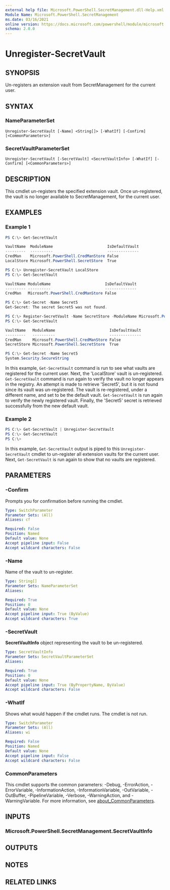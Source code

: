 ```yaml
---
external help file: Microsoft.PowerShell.SecretManagement.dll-Help.xml
Module Name: Microsoft.PowerShell.SecretManagement
ms.date: 03/16/2021
online version: https://docs.microsoft.com/powershell/module/microsoft.powershell.secretmanagement/unregister-secretvault?view=ps-modules&wt.mc_id=ps-gethelp
schema: 2.0.0
---
```


# Unregister-SecretVault

## SYNOPSIS
Un-registers an extension vault from SecretManagement for the current user.

## SYNTAX

### NameParameterSet

```
Unregister-SecretVault [-Name] <String[]> [-WhatIf] [-Confirm] [<CommonParameters>]
```

### SecretVaultParameterSet

```
Unregister-SecretVault [-SecretVault] <SecretVaultInfo> [-WhatIf] [-Confirm] [<CommonParameters>]
```

## DESCRIPTION

This cmdlet un-registers the specified extension vault. Once un-registered, the vault is no longer
available to SecretManagement, for the current user.

## EXAMPLES

### Example 1

```powershell
PS C:\> Get-SecretVault

VaultName  ModuleName                        IsDefaultVault
---------  ----------                        --------------
CredMan    Microsoft.PowerShell.CredManStore False
LocalStore Microsoft.PowerShell.SecretStore  True

PS C:\> Unregister-SecretVault LocalStore
PS C:\> Get-SecretVault

VaultName ModuleName                        IsDefaultVault
--------- ----------                        --------------
CredMan   Microsoft.PowerShell.CredManStore False

PS C:\> Get-Secret -Name Secret5
Get-Secret: The secret Secret5 was not found.

PS C:\> Register-SecretVault -Name SecretStore -ModuleName Microsoft.PowerShell.SecretStore -DefaultVault
PS C:\> Get-SecretVault

VaultName   ModuleName                        IsDefaultVault
---------   ----------                        --------------
CredMan     Microsoft.PowerShell.CredManStore False
SecretStore Microsoft.PowerShell.SecretStore  True

PS C:\> Get-Secret -Name Secret5
System.Security.SecureString
```

In this example, `Get-SecretVault` command is run to see what vaults are registered for the current
user. Next, the 'LocalStore' vault is un-registered. `Get-SecretVault` command is run again to
verify the vault no longer appears in the registry. An attempt is made to retrieve 'Secret5', but it
is not found since its vault was un-registered. The vault is re-registered, under a different name,
and set to be the default vault. `Get-SecretVault` is run again to verify the newly registered
vault. Finally, the 'Secret5' secret is retrieved successfully from the new default vault.

### Example 2

```powershell
PS C:\> Get-SecretVault | Unregister-SecretVault
PS C:\> Get-SecretVault
PS C:\>
```

In this example, `Get-SecretVault` output is piped to this `Unregister-SecretVault` cmdlet to
un-register all extension vaults for the current user. Next, `Get-SecretVault` is run again to show
that no vaults are registered.

## PARAMETERS

### -Confirm

Prompts you for confirmation before running the cmdlet.

```yaml
Type: SwitchParameter
Parameter Sets: (All)
Aliases: cf

Required: False
Position: Named
Default value: None
Accept pipeline input: False
Accept wildcard characters: False
```

### -Name

Name of the vault to un-register.

```yaml
Type: String[]
Parameter Sets: NameParameterSet
Aliases:

Required: True
Position: 0
Default value: None
Accept pipeline input: True (ByValue)
Accept wildcard characters: True
```

### -SecretVault

**SecretVaultInfo** object representing the vault to be un-registered.

```yaml
Type: SecretVaultInfo
Parameter Sets: SecretVaultParameterSet
Aliases:

Required: True
Position: 0
Default value: None
Accept pipeline input: True (ByPropertyName, ByValue)
Accept wildcard characters: False
```

### -WhatIf

Shows what would happen if the cmdlet runs. The cmdlet is not run.

```yaml
Type: SwitchParameter
Parameter Sets: (All)
Aliases: wi

Required: False
Position: Named
Default value: None
Accept pipeline input: False
Accept wildcard characters: False
```

### CommonParameters

This cmdlet supports the common parameters: -Debug, -ErrorAction, -ErrorVariable,
-InformationAction, -InformationVariable, -OutVariable, -OutBuffer, -PipelineVariable, -Verbose,
-WarningAction, and -WarningVariable. For more information, see
[about_CommonParameters](http://go.microsoft.com/fwlink/?LinkID=113216).

## INPUTS

### Microsoft.PowerShell.SecretManagement.SecretVaultInfo

## OUTPUTS

## NOTES

## RELATED LINKS
